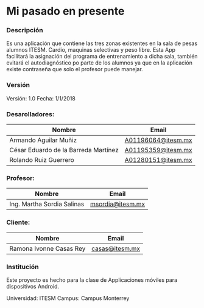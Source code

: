 # Mi pasado en presente

### Descripción

Es una aplicación que contiene las tres zonas existentes en la sala de pesas  alumnos ITESM. Cardio, maquinas selectivas y peso libre.
Esta App facilitará la asignación del programa de entrenamiento a dicha sala, también evitará el autodiagnóstico po parte de los alumnos ya que en la aplicación existe contraseña que solo el profesor puede manejar.

### Versión

Versión: 1.0
Fecha: 1/1/2018

### Desarolladores:

| Nombre  | Email |
| ------------- | ------------- |
| Armando Aguilar Muñiz  | A01196064@itesm.mx   |
| César Eduardo de la Barreda Martínez | A01195359@itesm.mx  |
| Rolando Ruiz Guerrero  | A01280151@itesm.mx |

### Profesor:

| Nombre  | Email |
| ------------- | ------------- |
| Ing. Martha Sordia Salinas | msordia@itesm.mx |


### Cliente:

| Nombre  | Email |
| ------------- | ------------- |
| Ramona Ivonne Casas Rey | casas@itesm.mx |


### Institución

Este proyecto es hecho para la clase de Applicaciones móviles para dispositivos Android.

Universidad: ITESM
Campus: Campus Monterrey


